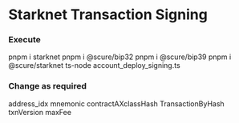 # Starknet Transaction Signing

### Execute

pnpm i starknet
pnpm i @scure/bip32
pnpm i @scure/bip39
pnpm i @scure/starknet
ts-node account_deploy_signing.ts

### Change as required
address_idx
mnemonic
contractAXclassHash
TransactionByHash
txnVersion
maxFee
